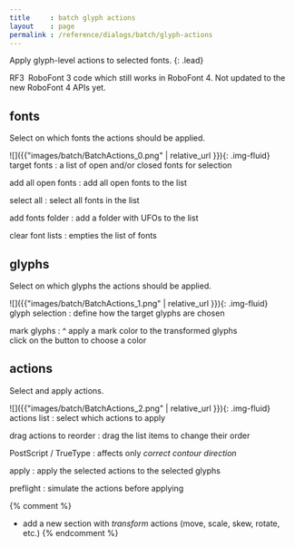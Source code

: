 ```yaml
---
title     : batch glyph actions
layout    : page
permalink : /reference/dialogs/batch/glyph-actions
---
```


Apply glyph-level actions to selected fonts.
{: .lead}

<span class="badge text-bg-warning rounded-0">RF3</span> RoboFont 3 code which still works in RoboFont 4. Not updated to the new RoboFont 4 APIs yet.


fonts
-----

Select on which fonts the actions should be applied.

<div class='row'>

<div class='col-sm' markdown='1'>
![]({{"images/batch/BatchActions_0.png" | relative_url }}){: .img-fluid}
</div>

<div class='col-sm' markdown='1'>
target fonts
: a list of open and/or closed fonts for selection

add all open fonts
: add all open fonts to the list

select all
: select all fonts in the list

add fonts folder
: add a folder with UFOs to the list

clear font lists
: empties the list of fonts
</div>

</div>


glyphs
------

Select on which glyphs the actions should be applied.

<div class='row'>

<div class='col-sm' markdown='1'>
![]({{"images/batch/BatchActions_1.png" | relative_url }}){: .img-fluid}
</div>

<div class='col-sm' markdown='1'>
glyph selection
: define how the target glyphs are chosen

mark glyphs
: ^
  apply a mark color to the transformed glyphs  
  click on the button to choose a color
</div>

</div>


actions
-------

Select and apply actions.

<div class='row'>

<div class='col-sm' markdown='1'>
![]({{"images/batch/BatchActions_2.png" | relative_url }}){: .img-fluid}
</div>

<div class='col-sm' markdown='1'>
actions list
: select which actions to apply

drag actions to reorder
: drag the list items to change their order

PostScript / TrueType
: affects only *correct contour direction*

apply
: apply the selected actions to the selected glyphs

preflight
: simulate the actions before applying
</div>

</div>


{% comment %}
- add a new section with *transform* actions (move, scale, skew, rotate, etc.)
{% endcomment %}
